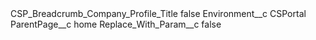 <?xml version="1.0" encoding="UTF-8"?>
<CustomMetadata xmlns="http://soap.sforce.com/2006/04/metadata" xmlns:xsi="http://www.w3.org/2001/XMLSchema-instance" xmlns:xsd="http://www.w3.org/2001/XMLSchema">
    <label>CSP_Breadcrumb_Company_Profile_Title</label>
    <protected>false</protected>
    <values>
        <field>Environment__c</field>
        <value xsi:type="xsd:string">CSPortal</value>
    </values>
    <values>
        <field>ParentPage__c</field>
        <value xsi:type="xsd:string">home</value>
    </values>
    <values>
        <field>Replace_With_Param__c</field>
        <value xsi:type="xsd:boolean">false</value>
    </values>
</CustomMetadata>

